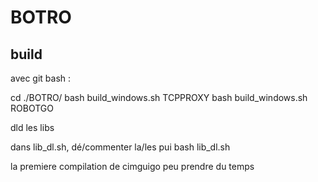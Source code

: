 # BOTRO

## build

avec git bash :

cd ./BOTRO/
bash build_windows.sh TCPPROXY
bash build_windows.sh ROBOTGO

dld les libs

dans lib_dl.sh, dé/commenter la/les pui bash lib_dl.sh

la premiere compilation de cimguigo peu prendre du temps
